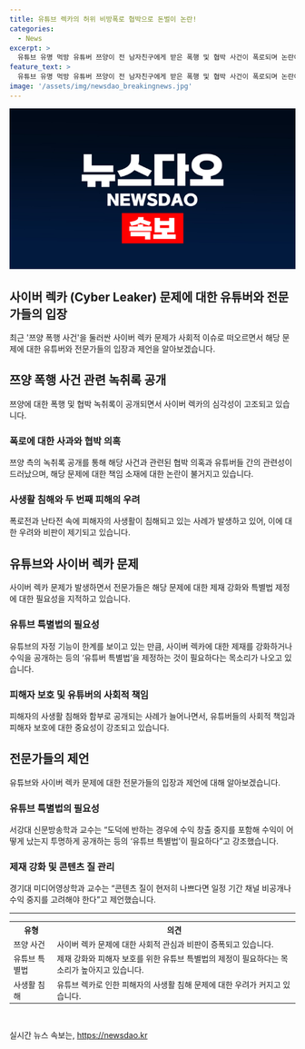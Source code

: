 ```yaml
---
title: 유튜브 렉카의 허위 비방폭로 협박으로 돈벌이 논란!
categories:
  - News
excerpt: >
  유튜브 유명 먹방 유튜버 쯔양이 전 남자친구에게 받은 폭행 및 협박 사건이 폭로되며 논란이 일고 있다. 이에 전문가들은 사이버 렉카 문제를 해결하기 위해 유튜버 특별법을 제정하거나 제재를 강화해야 한다고 주장했다. 하지만 유튜버들의 폭로로 피해자의 사생활이 공개되면서 2차 피해가 발생하는 상황이 우려되고 있다. 이에 전문가들은 유튜브 특별법이 필요하다고 지적했다.
feature_text: >
  유튜브 유명 먹방 유튜버 쯔양이 전 남자친구에게 받은 폭행 및 협박 사건이 폭로되며 논란이 일고 있다. 이에 전문가들은 사이버 렉카 문제를 해결하기 위해 유튜버 특별법을 제정하거나 제재를 강화해야 한다고 주장했다. 하지만 유튜버들의 폭로로 피해자의 사생활이 공개되면서 2차 피해가 발생하는 상황이 우려되고 있다. 이에 전문가들은 유튜브 특별법이 필요하다고 지적했다.
image: '/assets/img/newsdao_breakingnews.jpg'
---
```


<p><img src="/assets/img/newsdao_breakingnews.jpg" alt="koreaapp 속보" /></p>

<h2>사이버 렉카 (Cyber Leaker) 문제에 대한 유튜버와 전문가들의 입장</h2>

<p data-ke-size="size16">최근 '쯔양 폭행 사건'을 둘러싼 사이버 렉카 문제가 사회적 이슈로 떠오르면서 해당 문제에 대한 유튜버와 전문가들의 입장과 제언을 알아보겠습니다.</p>

<h2 data-ke-size="size26">쯔양 폭행 사건 관련 녹취록 공개</h2>

<p data-ke-size="size16">쯔양에 대한 폭행 및 협박 녹취록이 공개되면서 사이버 렉카의 심각성이 고조되고 있습니다.</p>

<h3>폭로에 대한 사과와 협박 의혹</h3>

<p data-ke-size="size16">쯔양 측의 녹취록 공개를 통해 해당 사건과 관련된 협박 의혹과 유튜버들 간의 관련성이 드러났으며, 해당 문제에 대한 책임 소재에 대한 논란이 불거지고 있습니다.</p>

<h3>사생활 침해와 두 번째 피해의 우려</h3>

<p data-ke-size="size16">폭로전과 난타전 속에 피해자의 사생활이 침해되고 있는 사례가 발생하고 있어, 이에 대한 우려와 비판이 제기되고 있습니다.</p>

<h2 data-ke-size="size26">유튜브와 사이버 렉카 문제</h2>

<p data-ke-size="size16">사이버 렉카 문제가 발생하면서 전문가들은 해당 문제에 대한 제재 강화와 특별법 제정에 대한 필요성을 지적하고 있습니다.</p>

<h3>유튜브 특별법의 필요성</h3>

<p data-ke-size="size16">유튜브의 자정 기능이 한계를 보이고 있는 만큼, 사이버 렉카에 대한 제재를 강화하거나 수익을 공개하는 등의 ‘유튜버 특별법’을 제정하는 것이 필요하다는 목소리가 나오고 있습니다.</p>

<h3>피해자 보호 및 유튜버의 사회적 책임</h3>

<p data-ke-size="size16">피해자의 사생활 침해와 함부로 공개되는 사례가 늘어나면서, 유튜버들의 사회적 책임과 피해자 보호에 대한 중요성이 강조되고 있습니다.</p>

<h2 data-ke-size="size26">전문가들의 제언</h2>

<p data-ke-size="size16">유튜브와 사이버 렉카 문제에 대한 전문가들의 입장과 제언에 대해 알아보겠습니다.</p>

<h3>유튜브 특별법의 필요성</h3>

<p data-ke-size="size16">서강대 신문방송학과 교수는 “도덕에 반하는 경우에 수익 창출 중지를 포함해 수익이 어떻게 났는지 투명하게 공개하는 등의 ‘유튜브 특별법’이 필요하다”고 강조했습니다.</p>

<h3>제재 강화 및 콘텐츠 질 관리</h3>

<p data-ke-size="size16">경기대 미디어영상학과 교수는 “콘텐츠 질이 현저히 나쁘다면 일정 기간 채널 비공개나 수익 중지를 고려해야 한다”고 제언했습니다.</p>

<hr>

<table>
  <tr>
    <th>유형</th>
    <th>의견</th>
  </tr>
  <tr>
    <td>쯔양 사건</td>
    <td>사이버 렉카 문제에 대한 사회적 관심과 비판이 증폭되고 있습니다.</td>
  </tr>
  <tr>
    <td>유튜브 특별법</td>
    <td>제재 강화와 피해자 보호를 위한 유튜브 특별법의 제정이 필요하다는 목소리가 높아지고 있습니다.</td>
  </tr>
  <tr>
    <td>사생활 침해</td>
    <td>유튜브 렉카로 인한 피해자의 사생활 침해 문제에 대한 우려가 커지고 있습니다.</td>
  </tr>
</table>

<p data-ke-size="size16">&nbsp;</p>
실시간 뉴스 속보는, <a href="https://newsdao.kr" rel="dofollow">https://newsdao.kr</a>


